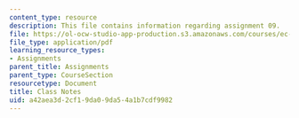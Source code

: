 ```yaml
---
content_type: resource
description: This file contains information regarding assignment 09.
file: https://ol-ocw-studio-app-production.s3.amazonaws.com/courses/ec-050-recreate-experiments-from-history-inform-the-future-from-the-past-galileo-january-iap-2010/a42aea3d2cf19da09da54a1b7cdf9982_MITEC_050IAP10_assn09.pdf
file_type: application/pdf
learning_resource_types:
- Assignments
parent_title: Assignments
parent_type: CourseSection
resourcetype: Document
title: Class Notes
uid: a42aea3d-2cf1-9da0-9da5-4a1b7cdf9982
---
```

